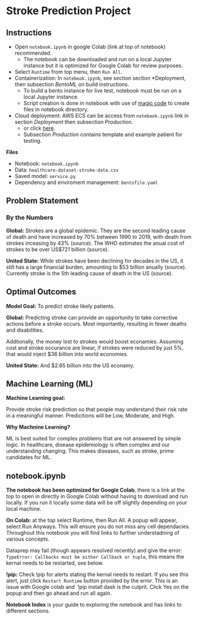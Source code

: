 # Stroke Prediction Project

## Instructions
* Open `notebook.ipynb` in google Colab (link at top of notebook) recommended.
  * The notebook can be downloaded and run on a local Jupyter instance but it is optimized for Google Colab for review purposes.  
* Select `Runtime` from top menu, then `Run All`.
* Containerization: In `notebook.ipynb`, see section section *Deployment, then subsection *BentoML* on build instructions.
  * To build a bento instance for live test, notebook must be run on a local Jupyter instance.
  * Script creation is done in notebook with use of [magic code](https://ipython.readthedocs.io/en/stable/interactive/magics.html) to create files in notebook directory.
* Cloud deployment: AWS ECS can be access from `notebook.ipynb` link in section *Deployment* then subsection *Production*.
  * or click [here](http://34.207.77.6:3000/#/Service%20APIs/stroke_prediction__classify).
  * Subsection *Production* contains template and example patient for testing.

**Files**
* Notebook: `notebook.ipynb`
* Data: `healthcare-dataset-stroke-data.csv`
* Saved model: `service.py`
* Dependency and enviroment management: `bentofile.yaml`

## Problem Statement

### By the Numbers

**Global:** Strokes are a global epidemic. They are the second leading cause of death and have increased by 70% between 1990 to 2019, with death from strokes  inceasing by 43% (source). The WHO estimates the anual cost of strokes to be over US$721 billion (source).

**United State:** While strokes have been declining for decades in the US, it still has a large financial burden, amounting to $53 billion anually (source). Currently stroke is the 5th leading cause of death in the US (source).

## Optimal Outcomes

**Model Goal:** To predict stroke likely patients.

**Global:** Predicting stroke can provide an opportunity to take corrective actions before a stroke occurs. Most importantly, resulting in fewer deaths and disabilities.

Addtionally, the money lost to strokes would boost econamies. Assuming cost and stroke occurance are linear, if strokes were reduced by just 5%, that would inject $36 billion into world economies.

**United State:** And $2.65 billion into the US econamy.

## Machine Learning (ML)
**Machine Learning goal:**

Provide stroke risk prediction so that people may understand their risk rate in a meaningful manner. Predicitions will be Low, Moderate, and High.

**Why Machnine Learning?**

ML is best suited for complex problems that are not answered by simple logic. In healthcare, disease epidemiology is often complex and our understanding changing. This makes diseases, such as stroke, prime candidates for ML.

## notebook.ipynb

**The notebook has been optimized for Google Colab**, there is a link at the top to open in directly in Google Colab without having to download and run locally. If you run it locally some data will be off slightly depending on your local machine.

**On Colab:** at the top select Runtime, then Run All. A popup will appear, select Run Anyways. This will ensure you do not miss any cell dependacies. 
Throughout this notebook you will find links to further understadning of various concepts. 

Dataprep may fail (though appears resolved recently) and give the error: `TypeError: Callbacks must be either Callback or tuple`, this means the kernal needs to be restarted, see below.

**!pip:** 
Check !pip for alerts stating the kernal needs to restart. If you see this alert, just click `Restart Runtime` button provided by the error. This is an issue with Google colab and `!pip install dask is the culprit. Click Yes on the popup and then go ahead and run all again.

**Notebook Index** is your guide to exploring the notebook and has links to different sections.

